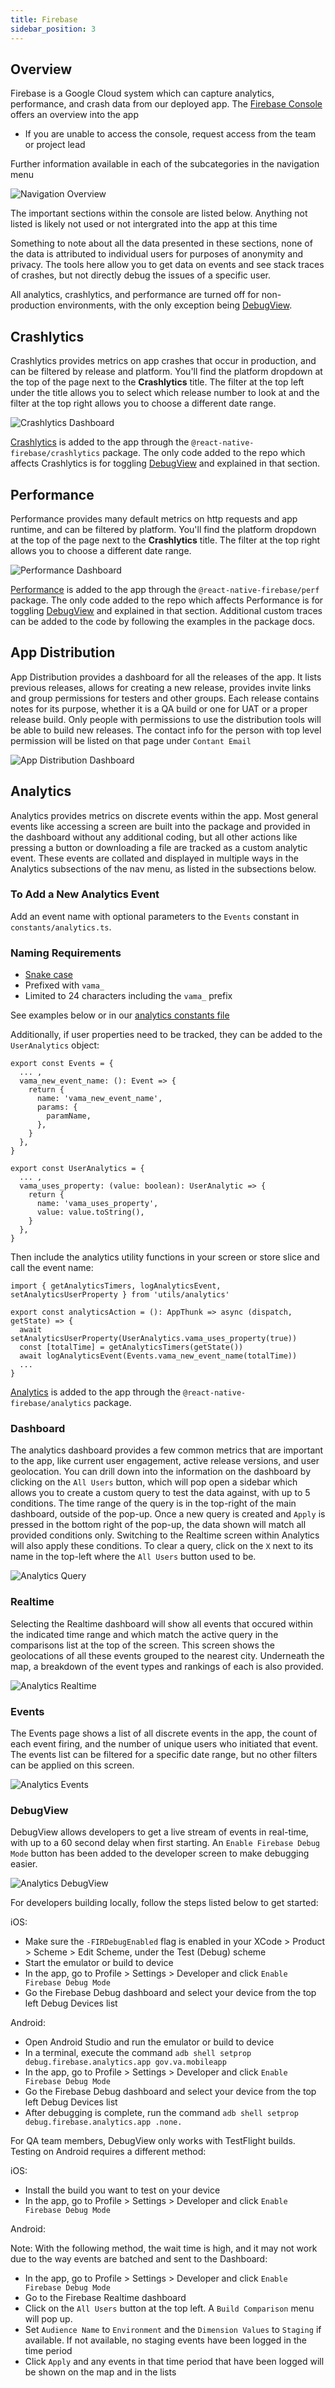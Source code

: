 ```yaml
---
title: Firebase
sidebar_position: 3
---
```



## Overview

Firebase is a Google Cloud system which can capture analytics, performance, and crash data from our deployed app.
The [Firebase Console](https://console.firebase.google.com/u/0/project/va-mobile-app/) offers an overview into the app
* If you are unable to access the console, request access from the team or project lead

Further information available in each of the subcategories in the navigation menu

![Navigation Overview](/img/firebaseImages/firebase-nav-overview.png)

The important sections within the console are listed below. Anything not listed is likely not used or not intergrated into the app at this time

Something to note about all the data presented in these sections, none of the data is attributed to individual users for purposes of anonymity and privacy. The tools here allow you to get data on events and see stack traces of crashes, but not directly debug the issues of a specific user.

All analytics, crashlytics, and performance are turned off for non-production environments, with the only exception being [DebugView](#debugview).

## Crashlytics

Crashlytics provides metrics on app crashes that occur in production, and can be filtered by release and platform. You'll find the platform dropdown at the top of the page next to the **Crashlytics** title. The filter at the top left under the title allows you to select which release number to look at and the filter at the top right allows you to choose a different date range.

![Crashlytics Dashboard](/img/firebaseImages/firebase-crashlytics.png)

[Crashlytics](https://firebase.google.com/docs/crashlytics) is added to the app through the `@react-native-firebase/crashlytics` package. The only code added to the repo which affects Crashlytics is for toggling [DebugView](#debugview) and explained in that section.

## Performance

Performance provides many default metrics on http requests and app runtime, and can be filtered by platform. You'll find the platform dropdown at the top of the page next to the **Crashlytics** title. The filter at the top right allows you to choose a different date range.

![Performance Dashboard](/img/firebaseImages/firebase-perf.png)

[Performance](https://firebase.google.com/docs/perf-mon) is added to the app through the `@react-native-firebase/perf` package. The only code added to the repo which affects Performance is for toggling [DebugView](#debugview) and explained in that section. Additional custom traces can be added to the code by following the examples in the package docs.

## App Distribution

App Distribution provides a dashboard for all the releases of the app. It lists previous releases, allows for creating a new release, provides invite links and group permissions for testers and other groups. Each release contains notes for its purpose, whether it is a QA build or one for UAT or a proper release build. Only people with permissions to use the distribution tools will be able to build new releases. The contact info for the person with top level permission will be listed on that page under `Contant Email`

![App Distribution Dashboard](/img/firebaseImages/firebase-app-distro.png)

## Analytics

Analytics provides metrics on discrete events within the app. Most general events like accessing a screen are built into the package and provided in the dashboard without any additional coding, but all other actions like pressing a button or downloading a file are tracked as a custom analytic event. These events are collated and displayed in multiple ways in the Analytics subsections of the nav menu, as listed in the subsections below.

### To Add a New Analytics Event

Add an event name with optional parameters to the `Events` constant in `constants/analytics.ts`. 
### Naming Requirements
* [Snake case](https://en.wikipedia.org/wiki/Snake_case)
* Prefixed with `vama_`
* Limited to 24 characters including the `vama_` prefix

See examples below or in our [analytics constants file](https://github.com/department-of-veterans-affairs/va-mobile-app/blob/dbce4aeaac76b2a49d56b9fc46f4be5cd15bce23/VAMobile/src/constants/analytics.ts)

Additionally, if user properties need to be tracked, they can be added to the `UserAnalytics` object:
```
export const Events = {
  ... ,
  vama_new_event_name: (): Event => {
    return {
      name: 'vama_new_event_name',
      params: {
        paramName,
      },
    }
  },
}

export const UserAnalytics = {
  ... ,
  vama_uses_property: (value: boolean): UserAnalytic => {
    return {
      name: 'vama_uses_property',
      value: value.toString(),
    }
  },
}
```
Then include the analytics utility functions in your screen or store slice and call the event name:
```
import { getAnalyticsTimers, logAnalyticsEvent, setAnalyticsUserProperty } from 'utils/analytics'

export const analyticsAction = (): AppThunk => async (dispatch, getState) => {
  await setAnalyticsUserProperty(UserAnalytics.vama_uses_property(true))
  const [totalTime] = getAnalyticsTimers(getState())
  await logAnalyticsEvent(Events.vama_new_event_name(totalTime))
  ...
}
```

[Analytics](https://firebase.google.com/docs/analytics/) is added to the app through the `@react-native-firebase/analytics` package.

### Dashboard

The analytics dashboard provides a few common metrics that are important to the app, like current user engagement, active release versions, and user geolocation. You can drill down into the information on the dashboard by clicking on the `All Users` button, which will pop open a sidebar which allows you to create a custom query to test the data against, with up to 5 conditions. The time range of the query is in the top-right of the main dashboard, outside of the pop-up. Once a new query is created and `Apply` is pressed in the bottom right of the pop-up, the data shown will match all provided conditions only. Switching to the Realtime screen within Analytics will also apply these conditions. To clear a query, click on the `X` next to its name in the top-left where the `All Users` button used to be.

![Analytics Query](/img/firebaseImages/firebase-analytics-query.png)

### Realtime

Selecting the Realtime dashboard will show all events that occured within the indicated time range and which match the active query in the comparisons list at the top of the screen. This screen shows the geolocations of all these events grouped to the nearest city. Underneath the map, a breakdown of the event types and rankings of each is also provided.

![Analytics Realtime](/img/firebaseImages/firebase-realtime.png)

### Events

The Events page shows a list of all discrete events in the app, the count of each event firing, and the number of unique users who initiated that event. The events list can be filtered for a specific date range, but no other filters can be applied on this screen.

![Analytics Events](/img/firebaseImages/firebase-events.png)

### DebugView

DebugView allows developers to get a live stream of events in real-time, with up to a 60 second delay when first starting. An `Enable Firebase Debug Mode` button has been added to the developer screen to make debugging easier.

![Analytics DebugView](/img/firebaseImages/firebase-debugview.png)

For developers building locally, follow the steps listed below to get started:

iOS:
 - Make sure the `-FIRDebugEnabled` flag is enabled in your XCode > Product > Scheme > Edit Scheme, under the Test (Debug) scheme
 - Start the emulator or build to device
 - In the app, go to Profile > Settings > Developer and click `Enable Firebase Debug Mode`
 - Go the Firebase Debug dashboard and select your device from the top left Debug Devices list

Android:
 - Open Android Studio and run the emulator or build to device
 - In a terminal, execute the command `adb shell setprop debug.firebase.analytics.app gov.va.mobileapp`
 - In the app, go to Profile > Settings > Developer and click `Enable Firebase Debug Mode`
 - Go the Firebase Debug dashboard and select your device from the top left Debug Devices list
 - After debugging is complete, run the command `adb shell setprop debug.firebase.analytics.app .none.`

For QA team members, DebugView only works with TestFlight builds. Testing on Android requires a different method:

iOS:
- Install the build you want to test on your device
- In the app, go to Profile > Settings > Developer and click `Enable Firebase Debug Mode`

Android:

Note: With the following method, the wait time is high, and it may not work due to the way events are batched and sent to the Dashboard:

 - In the app, go to Profile > Settings > Developer and click `Enable Firebase Debug Mode`
 - Go to the Firebase Realtime dashboard
 - Click on the `All Users` button at the top left. A `Build Comparison` menu will pop up.
 - Set `Audience Name` to `Environment` and the `Dimension Values` to `Staging` if available. If not available, no staging events have been logged in the time period
 - Click `Apply` and any events in that time period that have been logged will be shown on the map and in the lists
